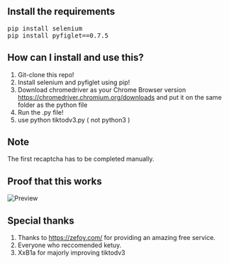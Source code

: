 ## Install the requirements
<pre>pip install selenium
pip install pyfiglet==0.7.5</pre>

## How can I install and use this?
1. Git-clone this repo!
2. Install selenium and pyfiglet using pip!
3. Download chromedriver as your Chrome Browser version https://chromedriver.chromium.org/downloads and put it on the same folder as the python file
4. Run the .py file!
5. use python tiktodv3.py  ( not python3 )

## Note
The first recaptcha has to be completed manually.

## Proof that this works
![Preview](https://i.imgur.com/WZY91W6.png)

## Special thanks
1. Thanks to https://zefoy.com/ for providing an amazing free service.
2. Everyone who reccomended ketuy.
3. XxB1a for majorly improving tiktodv3
